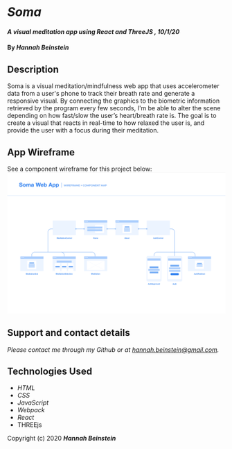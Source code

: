 # _Soma_

#### _A visual meditation app using React and ThreeJS , 10/1/20_

#### By _**Hannah Beinstein**_

## Description
Soma is a visual meditation/mindfulness web app that uses accelerometer data from a user's phone to track their breath rate and generate a responsive visual. By connecting the graphics to the biometric information retrieved by the program every few seconds, I'm be able to alter the scene depending on how fast/slow the user’s heart/breath rate is. The goal is to create a visual that reacts in real-time to how relaxed the user is, and provide the user with a focus during their meditation.

## App Wireframe
See a component wireframe for this project below:
![Project Wireframe](./src/assets/img/wireframe.png)

## Support and contact details

_Please contact me through my Github or at hannah.beinstein@gmail.com._

## Technologies Used

* _HTML_
* _CSS_
* _JavaScript_
* _Webpack_
* _React_
* THREEjs


Copyright (c) 2020 **_Hannah Beinstein_**